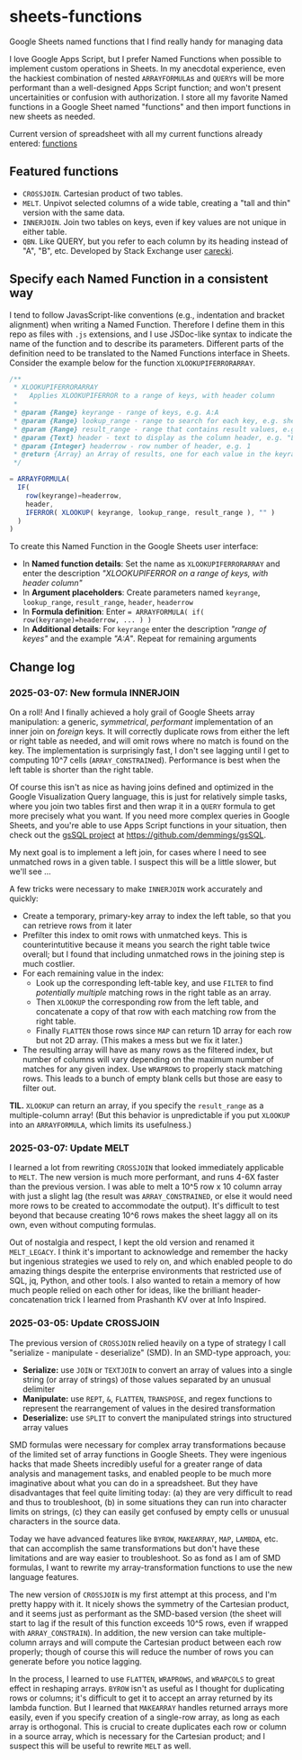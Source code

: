 # sheets-functions
Google Sheets named functions that I find really handy for managing data

I love Google Apps Script, but I prefer Named Functions when possible to implement custom operations in Sheets. In my anecdotal experience, even the hackiest combination of nested `ARRAYFORMULA`s and `QUERY`s will be more performant than a well-designed Apps Script function; and won't present uncertainities or confusion with authorization. I store all my favorite Named functions in a Google Sheet named "functions" and then import functions in new sheets as needed.

Current version of spreadsheet with all my current functions already entered: [functions](https://docs.google.com/spreadsheets/d/1uKanNWKZL3UArI1A14LXNM86qqZTSVQ42ngvg9emCjY/template/preview)

## Featured functions

- `CROSSJOIN`. Cartesian product of two tables. 
- `MELT`. Unpivot selected columns of a wide table, creating a "tall and thin" version with the same data.
- `INNERJOIN`. Join two tables on keys, even if key values are not unique in either table.
- `QBN`. Like QUERY, but you refer to each column by its heading instead of "A", "B", etc. Developed by Stack Exchange user [carecki](https://webapps.stackexchange.com/questions/57540/can-i-use-column-headers-in-a-query/167714#167714).

## Specify each Named Function in a consistent way

I tend to follow JavasScript-like conventions (e.g., indentation and bracket alignment) when writing a Named Function. Therefore I define them in this repo as files with `.js` extensions, and I use JSDoc-like syntax to indicate the name of the function and to describe its parameters. Different parts of the definition need to be translated to the Named Functions interface in Sheets. Consider the example below for the function `XLOOKUPIFERRORARRAY`.

```js
/**
 * XLOOKUPIFERRORARRAY
 *   Applies XLOOKUPIFERROR to a range of keys, with header column
 * 
 * @param {Range} keyrange - range of keys, e.g. A:A
 * @param {Range} lookup_range - range to search for each key, e.g. sheet1!D:D
 * @param {Range} result_range - range that contains result values, e.g. sheet1!A:A
 * @param {Text} header - text to display as the column header, e.g. "Last name"
 * @param {Integer} headerrow - row number of header, e.g. 1
 * @return {Array} an Array of results, one for each value in the keyrange
 */

= ARRAYFORMULA(
  IF(
    row(keyrange)=headerrow,
    header,
    IFERROR( XLOOKUP( keyrange, lookup_range, result_range ), "" )
  )
)
```

To create this Named Function in the Google Sheets user interface:

- In **Named function details**: Set the name as `XLOOKUPIFERRORARRAY` and enter the description *"XLOOKUPIFERROR on a range of keys, with header column"*
- In **Argument placeholders**: Create parameters named `keyrange`, `lookup_range`, `result_range`, `header`, `headerrow`
- In **Formula definition**: Enter `= ARRAYFORMULA( if( row(keyrange)=headerrow, ... ) )`
- In **Additional details**: For `keyrange` enter the description *"range of keyes"* and the example *"A:A"*. Repeat for remaining arguments


## Change log

### 2025-03-07: New formula INNERJOIN

On a roll! And I finally achieved a holy grail of Google Sheets array manipulation: a generic, *symmetrical*, *performant* implementation of an inner join on *foreign* keys. It will correctly duplicate rows from either the left or right table as needed, and will omit rows where no match is found on the key. The implementation is surprisingly fast, I don't see lagging until I get to computing 10^7 cells (`ARRAY_CONSTRAIN`ed). Performance is best when the left table is shorter than the right table.

Of course this isn't as nice as having joins defined and optimized in the Google Visualization Query language, this is just for relatively simple tasks, where you join two tables first and then wrap it in a `QUERY` formula to get more precisely what you want. If you need more complex queries in Google Sheets, and you're able to use Apps Script functions in your situation, then check out the [gsSQL project](https://github.com/demmings/gsSQL) at https://github.com/demmings/gsSQL.

My next goal is to implement a left join, for cases where I need to see unmatched rows in a given table. I suspect this will be a little slower, but we'll see ...

A few tricks were necessary to make `INNERJOIN` work accurately and quickly:

- Create a temporary, primary-key array to index the left table, so that you can retrieve rows from it later
- Prefilter this index to omit rows with unmatched keys. This is counterintutitive because it means you search the right table twice overall; but I found that including unmatched rows in the joining step is much costlier.
- For each remaining value in the index:
    - Look up the corresponding left-table key, and use `FILTER` to find *potentially multiple* matching rows in the right table as an array. 
    - Then `XLOOKUP` the corresponding row from the left table, and concatenate a copy of that row with each matching row from the right table. 
    - Finally `FLATTEN` those rows since `MAP` can return 1D array for each row but not 2D array. (This makes a mess but we fix it later.)
- The resulting array will have as many rows as the filtered index, but number of columns will vary depending on the maximum number of matches for any given index. Use `WRAPROWS` to properly stack matching rows. This leads to a bunch of empty blank cells but those are easy to filter out.

**TIL.** `XLOOKUP` can return an array, if you specify the `result_range` as a multiple-column array! (But this behavior is unpredictable if you put `XLOOKUP` into an `ARRAYFORMULA`, which limits its usefulness.)

### 2025-03-07: Update MELT

I learned a lot from rewriting `CROSSJOIN` that looked immediately applicable to `MELT`. The new version is much more performant, and runs 4-6X faster than the previous version. I was able to melt a 10^5 row x 10 column array with just a slight lag (the result was `ARRAY_CONSTRAINED`, or else it would need more rows to be created to accommodate the output). It's difficult to test beyond that because creating 10^6 rows makes the sheet laggy all on its own, even without computing formulas.

Out of nostalgia and respect, I kept the old version and renamed it `MELT_LEGACY`. I think it's important to acknowledge and remember the hacky but ingenious strategies we used to rely on, and which enabled people to do amazing things despite the enterprise environments that restricted use of SQL, jq, Python, and other tools. I also wanted to retain a memory of how much people relied on each other for ideas, like the brilliant header-concatenation trick I learned from Prashanth KV over at Info Inspired.

### 2025-03-05: Update CROSSJOIN

The previous version of `CROSSJOIN` relied heavily on a type of strategy I call "serialize - manipulate - deserialize" (SMD). In an SMD-type approach, you:

- **Serialize:** use `JOIN` or `TEXTJOIN` to convert an array of values into a single string (or array of strings) of those values separated by an unusual delimiter
- **Manipulate:** use `REPT`, `&`, `FLATTEN`, `TRANSPOSE`, and regex functions to represent the rearrangement of values in the desired transformation
- **Deserialize:** use `SPLIT` to convert the manipulated strings into structured array values

SMD formulas were necessary for complex array transformations because of the limited set of array functions in Google Sheets. They were ingenious hacks that made Sheets incredibly useful for a greater range of data analysis and management tasks, and enabled people to be much more imaginative about what you can do in a spreadsheet. But they have disadvantages that feel quite limiting today: (a) they are very difficult to read and thus to troubleshoot, (b) in some situations they can run into character limits on strings, (c) they can easily get confused by empty cells or unusual characters in the source data.

Today we have advanced features like `BYROW`, `MAKEARRAY`, `MAP`, `LAMBDA`, etc. that can accomplish the same transformations but don't have these limitations and are way easier to troubleshoot. So as fond as I am of SMD formulas, I want to rewrite my array-transformation functions to use the new language features. 

The new version of `CROSSJOIN` is my first attempt at this process, and I'm pretty happy with it. It nicely shows the symmetry of the Cartesian product, and it seems just as performant as the SMD-based version (the sheet will start to lag if the result of this function exceeds 10^5 rows, even if wrapped with `ARRAY_CONSTRAIN`). In addition, the new version can take multiple-column arrays and will compute the Cartesian product between each row properly; though of course this will reduce the number of rows you can generate before you notice lagging.

In the process, I learned to use `FLATTEN`, `WRAPROWS`, and `WRAPCOLS` to great effect in reshaping arrays. `BYROW` isn't as useful as I thought for duplicating rows or columns; it's difficult to get it to accept an array returned by its lambda function. But I learned that `MAKEARRAY` handles returned arrays more easily, even if you specify creation of a single-row array, as long as each array is orthogonal. This is crucial to create duplicates each row or column in a source array, which is necessary for the Cartesian product; and I suspect this will be useful to rewrite `MELT` as well.
